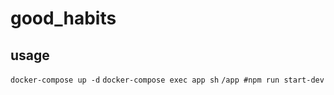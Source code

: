 # good_habits

## usage
`docker-compose up -d`
`docker-compose exec app sh`
`/app #npm run start-dev`